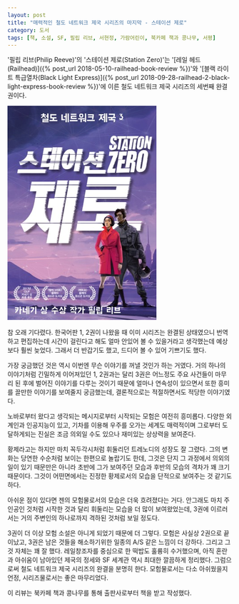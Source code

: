 ```yaml
---
layout: post
title: "매력적인 철도 네트워크 제국 시리즈의 마지막 - 스테이션 제로"
category: 도서
tags: [책, 소설, SF, 필립 리브, 서현정, 가람어린이, 북카페 책과 콩나무, 서평]
---
```


'필립 리브(Philip Reeve)'의
'스테이션 제로(Station Zero)'는
'[레일 헤드(Railhead)]({% post_url 2018-05-10-railhead-book-review %})'와
'[블랙 라이트 특급열차(Black Light Express)]({% post_url 2018-09-28-railhead-2-black-light-express-book-review %})'에 이른
철도 네트워크 제국 시리즈의 세번째 완결권이다.

![표지](/images/book/railhead-3-station-zero-book-h480.jpg)

참 오래 기다렸다.
한국어판 1, 2권이 나왔을 때 이미 시리즈는 완결된 상태였으니
번역하고 편집하는데 시간이 걸린다고 해도 얼마 안있어 볼 수 있을거라고 생각했는데 예상보다 훨씬 늦었다.
그래서 더 반갑기도 했고, 드디어 볼 수 있어 기쁘기도 했다.

가장 궁금했던 것은 역시 이번엔 무슨 이야기를 꺼낼 것인가 하는 거였다.
거의 하나의 이야기처럼 긴밀하게 이어져있던 1, 2권과는 달리
3권은 어느정도 주요 사건들이 마무리 된 후에 벌어진 이야기를 다루는 것이기 때문에
얼마나 연속성이 있으면서 또한 흥미를 끌만한 이야기를 보여줄지 궁금했는데,
결론적으로는 적절하면서도 적당한 이야기였다.

노바로부터 왔다고 생각되는 메시지로부터 시작되는 모험은 여전히 흥미롭다.
다양한 외계인과 인공지능이 있고, 기차를 이용해 우주를 오가는 세계도 매력적이며
그로부터 도달하게되는 진실은 조금 의외일 수도 있으나 재미있는 상상력을 보여준다.

황제라고는 하지만 마치 꼭두각시처럼 휘둘리던 트레노디의 성장도 잘 그렸다.
그의 변화는 당연한 수순처럼 보이는 한편으로 놀랍기도 한데,
그것은 단지 그 과정에서 의외의 일이 있기 때문만은 아니라
초반에 그가 보여주던 모습과 후반의 모습의 격차가 꽤 크기 때문이다.
그것이 어떤면에서는 진정한 황제로서의 모습을 단적으로 보여주는 것 같기도 하다.

아쉬운 점이 있다면 젠의 모험물로서의 모습은 더욱 흐려졌다는 거다.
안그래도 마치 주인공인 것처럼 시작한 것과 달리 휘둘리는 모습을 더 많이 보여왔었는데,
3권에 이르러서는 거의 주변인의 하나로까지 격하된 것처럼 보일 정도다.

3권이 더 이상 모험 소설은 아니게 되었기 때문에 더 그렇다.
모험은 사실상 2권으로 끝이났고, 3권은 남은 것들을 해소하기위한 일종의 A/S 같은 느낌이 더 강하다.
그리고 그것 자체는 꽤 잘 했다.
레일창조자를 중심으로 한 떡밥도 훌륭히 수거했으며,
아직 혼란과 아쉬움이 남아있던 제국의 정세와 SF 세계관 역시 최대한 깔끔하게 정리했다.
그럼으로써 철도 네트워크 제국 시리즈의 완결을 분명히 한다.
모험물로서는 다소 아쉬웠을지언정, 시리즈물로서는 좋은 마무리었다.



<div class="im im-info">
이 리뷰는 북카페 책과 콩나무를 통해 출판사로부터 책을 받고 작성했다.
</div>
